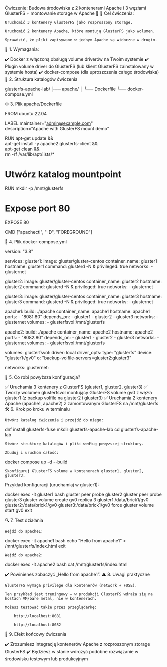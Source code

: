 Ćwiczenie: Budowa środowiska z 2 kontenerami Apache i 3 węzłami GlusterFS + montowanie storage w Apache
🔧 🎯 Cel ćwiczenia:

    Uruchomić 3 kontenery GlusterFS jako rozproszony storage.

    Uruchomić 2 kontenery Apache, które montują GlusterFS jako wolumen.

    Sprawdzić, że pliki zapisywane w jednym Apache są widoczne w drugim.

📝 1. Wymagania:

✔️ Docker z włączoną obsługą volume driverów na Twoim systemie
✔️ Plugin volume driver do GlusterFS (lub klient GlusterFS zainstalowany w systemie hosta)
✔️ docker-compose (dla uproszczenia całego środowiska)
📁 2. Struktura katalogów ćwiczenia

glusterfs-apache-lab/
├── apache/
│   └── Dockerfile
└── docker-compose.yml

⚙️ 3. Plik apache/Dockerfile

FROM ubuntu:22.04

LABEL maintainer="admin@example.com" \
      description="Apache with GlusterFS mount demo"

RUN apt-get update && \
    apt-get install -y apache2 glusterfs-client && \
    apt-get clean && \
    rm -rf /var/lib/apt/lists/*

# Utwórz katalog mountpoint
RUN mkdir -p /mnt/glusterfs

# Expose port 80
EXPOSE 80

CMD ["apachectl", "-D", "FOREGROUND"]

📄 4. Plik docker-compose.yml

version: "3.8"

services:
  gluster1:
    image: gluster/gluster-centos
    container_name: gluster1
    hostname: gluster1
    command: glusterd -N &
    privileged: true
    networks:
      - glusternet

  gluster2:
    image: gluster/gluster-centos
    container_name: gluster2
    hostname: gluster2
    command: glusterd -N &
    privileged: true
    networks:
      - glusternet

  gluster3:
    image: gluster/gluster-centos
    container_name: gluster3
    hostname: gluster3
    command: glusterd -N &
    privileged: true
    networks:
      - glusternet

  apache1:
    build: ./apache
    container_name: apache1
    hostname: apache1
    ports:
      - "8081:80"
    depends_on:
      - gluster1
      - gluster2
      - gluster3
    networks:
      - glusternet
    volumes:
      - glusterfsvol:/mnt/glusterfs

  apache2:
    build: ./apache
    container_name: apache2
    hostname: apache2
    ports:
      - "8082:80"
    depends_on:
      - gluster1
      - gluster2
      - gluster3
    networks:
      - glusternet
    volumes:
      - glusterfsvol:/mnt/glusterfs

volumes:
  glusterfsvol:
    driver: local
    driver_opts:
      type: "glusterfs"
      device: "gluster1:/gv0"
      o: "backup-volfile-servers=gluster2:gluster3"

networks:
  glusternet:

🔎 5. Co robi powyższa konfiguracja?

✅ Uruchamia 3 kontenery z GlusterFS (gluster1, gluster2, gluster3)
✅ Tworzy wolumen glusterfsvol montujący GlusterFS volume gv0 z węzła gluster1 (z backup volfile na gluster2 i gluster3)
✅ Uruchamia 2 kontenery Apache (apache1, apache2) z zamontowanym GlusterFS na /mnt/glusterfs
🛠️ 6. Krok po kroku w terminalu

    Utwórz katalog ćwiczenia i przejdź do niego:

dnf install glusterfs-fuse
mkdir glusterfs-apache-lab
cd glusterfs-apache-lab


    Stwórz strukturę katalogów i pliki według powyższej struktury.

    Zbuduj i uruchom całość:

docker compose up -d --build

    Skonfiguruj GlusterFS volume w kontenerach gluster1, gluster2, gluster3.

Przykład konfiguracji (uruchamiaj w gluster1):

docker exec -it gluster1 bash
gluster peer probe gluster2
gluster peer probe gluster3
gluster volume create gv0 replica 3 gluster1:/data/brick1/gv0 gluster2:/data/brick1/gv0 gluster3:/data/brick1/gv0 force
gluster volume start gv0
exit

🔍 7. Test działania

    Wejdź do apache1:

docker exec -it apache1 bash
echo "Hello from apache1" > /mnt/glusterfs/index.html
exit

    Wejdź do apache2:

docker exec -it apache2 bash
cat /mnt/glusterfs/index.html

✔️ Powinieneś zobaczyć „Hello from apache1”.
⚠️ 8. Uwagi praktyczne

    GlusterFS wymaga privilege dla kontenerów (network + FUSE).

    Ten przykład jest treningowy – w produkcji GlusterFS wdraża się na hostach VM/bare metal, nie w kontenerach.

    Możesz testować także przez przeglądarkę:

        http://localhost:8081

        http://localhost:8082

🎯 9. Efekt końcowy ćwiczenia

✔️ Zrozumiesz integrację kontenerów Apache z rozproszonym storage GlusterFS
✔️ Będziesz w stanie wdrożyć podobne rozwiązanie w środowisku testowym lub produkcyjnym

